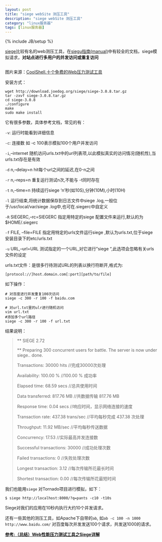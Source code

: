 ```yaml
---
layout: post
title: "siege webSite 测压工具"
description: "siege webSite 测压工具"
category: "linux服务器"
tags: [linux服务器]
---
```

{% include JB/setup %}
<p><a href="http://www.joedog.org/siege-home/">siege</a>比较有名的web测压工具，在<a href="http://www.joedog.org/siege-manual/">siegu指南(manual)</a>中有较全的文档，siege模拟请求，<strong>对站点进行多用户的并发访问或重复访问</strong></p>

<p><img src="http://coolshell.cn//wp-content/uploads/2010/07/get_more_web_traffic.jpg" alt="" /></p>

<p>图片来源：<a href="http://coolshell.cn//wp-content/uploads/2010/07/get_more_web_traffic.jpg">CoolShell.十个免费的Web压力测试工具
</a></p>

<!--more-->

<p>安装方式：</p>

<pre><code>wget http://download.joedog.org/siege/siege-3.0.8.tar.gz
tar -zxvf siege-3.0.8.tar.gz
cd siege-3.0.8
./configure
make
sudo make install
</code></pre>

<p>它有很多参数，具体参考文档，常见的有：</p>

<p><code>-v</code>: 运行时能看到详细信息</p>

<p><code>-c</code>: 连接数 如 -c 100表示模拟100个用户并发访问</p>

<p><code>-i</code>,–internet 随机访问urls.txt中的url列表项,以此模拟真实的访问情况(随机性),当urls.txt存在是有效</p>

<p><code>-d</code> n,–delay=n hit每个url之间的延迟,在0-n之间</p>

<p><code>-r</code> n,–reps=n 重复运行测试n次,不能与 -t同时存在</p>

<p><code>-t</code> n,–time=n 持续运行siege ‘n’秒(如10S),分钟(10M),小时(10H)</p>

<p><code>-l</code> 运行结束,将统计数据保存到日志文件中siege .log,一般位于/usr/local/var/siege .log中,也可在.siegerc中自定义</p>

<p><code>-R</code> SIEGERC,–rc=SIEGERC 指定用特定的siege 配置文件来运行,默认的为$HOME/.siegerc</p>

<p><code>-f</code> FILE, –file=FILE 指定用特定的urls文件运行siege ,默认为urls.txt,位于siege 安装目录下的etc/urls.txt</p>

<p><code>-u</code> URL,–url=URL 测试指定的一个URL,对它进行”siege “,此选项会忽略有关urls文件的设定</p>

<p>urls.txt文件：是很多行待测试URL的列表以换行符断开,格式为:</p>

<pre><code>[protocol://]host.domain.com[:port][path/to/file]   
</code></pre>

<p>如下操作：</p>

<pre><code># 对百度进行并发重复100次访问
siege -c 300 -r 100 -f baidu.com

# 对url.txt里的ulr进行随机访问
vim url.txt
#添加多个url路径
siege -c 300 -r 100 -f url.txt
</code></pre>

<p>结果说明：</p>

<blockquote>
  <p>** SIEGE 2.72</p>
  
  <p>** Preparing 300 concurrent users for battle.
  The server is now under siege.. done.</p>
  
  <p>Transactions: 30000 hits //完成30000次处理</p>
  
  <p>Availability: 100.00 % //100.00 % 成功率</p>
  
  <p>Elapsed time: 68.59 secs //总共使用时间</p>
  
  <p>Data transferred: 817.76 MB //共数据传输 817.76 MB</p>
  
  <p>Response time: 0.04 secs //响应时间，显示网络连接的速度</p>
  
  <p>Transaction rate: 437.38 trans/sec //平均每秒完成 437.38 次处理</p>
  
  <p>Throughput: 11.92 MB/sec //平均每秒传送数据</p>
  
  <p>Concurrency: 17.53 //实际最高并发连接数</p>
  
  <p>Successful transactions: 30000 //成功处理次数</p>
  
  <p>Failed transactions: 0 //失败处理次数</p>
  
  <p>Longest transaction: 3.12 //每次传输所花最长时间</p>
  
  <p>Shortest transaction: 0.00 //每次传输所花最短时间</p>
</blockquote>

<p>我们也能用<code>siege</code> 对Tornado项目进行模拟，如下：</p>

<pre><code>$ siege http://localhost:8000/?q=pants -c10 -t10s
</code></pre>

<p>Siege对我们的应用在10秒内执行大约10个并发请求。</p>

<p>还有一些其他的测压工具，如Apache下自带的<code>ab</code>, 如<code>ab -c 100 -n 1000 http://www.baidu.com/</code> 对百度每次并发发送100个请求，共发送1000的请求。</p>

<p><a href="http://www.ha97.com/4663.html"><strong>参考:（总结）Web性能压力测试工具之Siege详解</strong></a></p>

